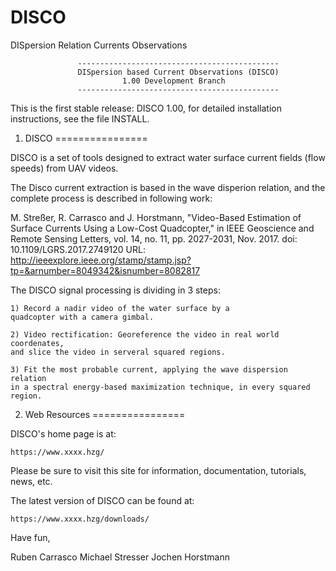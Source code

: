 # DISCO
DISpersion Relation Currents Observations

                   ---------------------------------------------
                   DISpersion based Current Observations (DISCO)
                      	     1.00 Development Branch
                   ---------------------------------------------

This is the first stable release: DISCO 1.00, for detailed 
installation instructions, see the file INSTALL.

1. DISCO
================

DISCO is a set of tools designed to extract water surface 
current fields (flow speeds) from UAV videos.

The Disco current extraction is based in the wave disperion relation, 
and the complete process is described in following work:

M. Streßer, R. Carrasco and J. Horstmann, "Video-Based Estimation 
of Surface Currents Using a Low-Cost Quadcopter," in IEEE Geoscience 
and Remote Sensing Letters, vol. 14, no. 11, pp. 2027-2031, Nov. 2017.
doi: 10.1109/LGRS.2017.2749120
URL: http://ieeexplore.ieee.org/stamp/stamp.jsp?tp=&arnumber=8049342&isnumber=8082817

The DISCO signal processing is dividing in 3 steps:

	1) Record a nadir video of the water surface by a  
	quadcopter with a camera gimbal.

	2) Video rectification: Georeference the video in real world coordenates, 
	and slice the video in serveral squared regions. 

	3) Fit the most probable current, applying the wave dispersion relation 
	in a spectral energy-based maximization technique, in every squared region.



2. Web Resources
================

DISCO's home page is at:

	https://www.xxxx.hzg/

Please be sure to visit this site for information, documentation,
tutorials, news, etc.


The latest version of DISCO can be found at:

	https://www.xxxx.hzg/downloads/



Have fun,

Ruben Carrasco
Michael Stresser
Jochen Horstmann
